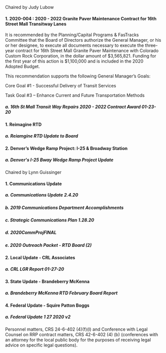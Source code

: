 Chaired by Judy Lubow

#### 1. 2020-004 : 2020 - 2022 Granite Paver Maintenance Contract for 16th Street Mall Transitway Lanes

It is recommended by the Planning/Capital Programs & FasTracks Committee that the Board of Directors authorize the General Manager, or his or her designee, to execute all documents necessary to execute the three-year contract for 16th Street Mall Granite Paver Maintenance with Colorado Custom Rock Corporation, in the dollar amount of $3,565,821. Funding for the first year of this action is $1,100,000 and is included in the 2020 Adopted Budget.

This recommendation supports the following General Manager’s Goals:

Core Goal #1 - Successful Delivery of Transit Services

Task Goal #3 – Enhance Current and Future Transportation Methods

##### a. 16th St Mall Transit Way Repairs 2020 - 2022 Contract Award  01-23-20

#### 1. Reimagine RTD

##### a. Reiamgine RTD Update to Board

#### 2. Denver’s Wedge Ramp Project: I-25 & Broadway Station

##### a. Denver's I-25 Bway Wedge Ramp Project Update

Chaired by Lynn Guissinger

#### 1. Communications Update

##### a. Communications Update 2.4.20

##### b. 2019 Communications Department Accomplishments

##### c. Strategic Communications Plan 1.28.20

##### d. 2020CommProjFINAL

##### e. 2020 Outreach Packet - RTD Board (2)

#### 2. Local Update  -  CRL  Associates

##### a. CRL LGR Report 01-27-20

#### 3. State Update - Brandeberry McKenna

##### a. Brandeberry McKenna RTD February Board Report

#### 4. Federal Update - Squire Patton Boggs

##### a. Federal Update 1 27 2020 v2

Personnel matters, CRS 24-6-402 (4)(f)(I) and Conference with Legal Counsel on RRP contract matters, CRS 42-6-402 (4) (b) (conferences with an attorney for the local public body for the purposes of receiving legal advice on specific legal questions).